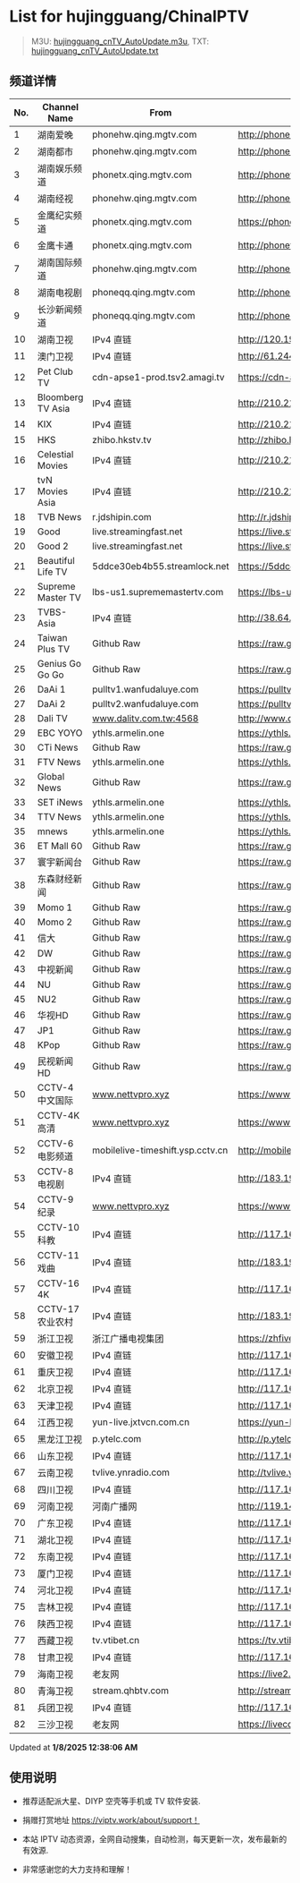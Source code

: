 # List for **hujingguang/ChinaIPTV**

> M3U: [hujingguang_cnTV_AutoUpdate.m3u](./hujingguang_cnTV_AutoUpdate.m3u ), TXT: [hujingguang_cnTV_AutoUpdate.txt](./txt/hujingguang_cnTV_AutoUpdate.txt )

## 频道详情

| No. | Channel Name | From | Source |
| --- | ------------ | ---- | ------ |
| 1 | 湖南爱晚 | phonehw.qing.mgtv.com | <http://phonehw.qing.mgtv.com/nn_live/nn_x64/dWlwPTEwMy4zOS4yMjYuMTAwJnFpZD0mY2RuZXhfaWQ9aHdfcGhvbmUmcz02N2NhMzkyYTQxZWI1ZDU2YWM3ODcxNzU4MzQ5N2E4YiZ1aWQ9JnV1aWQ9M2E5MTE4Y2I4YTEyYWQzNjUyZDVlOTZkZTFkMmE1MjgtNjcyN2UyNjQmdj0yJmFzPTAmZXM9MTczNTY3MTYzNg,,/HNGGMPP360.m3u8> |
| 2 | 湖南都市 | phonehw.qing.mgtv.com | <http://phonehw.qing.mgtv.com/nn_live/nn_x64/dWlwPTEwMy4zOS4yMjYuMTAwJnFpZD0mY2RuZXhfaWQ9aHdfcGhvbmUmcz00ZGRhMjA1ZjhmZDllZDMxNGFmYzNjZmZlZTQxNzg3ZSZ1aWQ9JnV1aWQ9MTQ1NTg5Y2NkMzAzMTE0NTc3YjA3ODU3ZTJiN2FhYzYtNjcyN2UyNjQmdj0yJmFzPTAmZXM9MTczNTY3NTA3NA,,/HNDSMPP360.m3u8> |
| 3 | 湖南娱乐频道 | phonetx.qing.mgtv.com | <http://phonetx.qing.mgtv.com/nn_live/nn_x64/dWlwPTEwMy4zOS4yMjYuMTAwJnFpZD0mY2RuZXhfaWQ9dHhfcGhvbmVfbGl2ZSZzPTM0NjUxZjg0ODFlYzFiOWY4Y2JhMzM2YzZiMjM4NTIzJnVpZD0mdXVpZD03YWFjNTg3ZTUxZmY3NDIzMzBiMjExMmRlNWIwZTM0NC02NzI3ZTI2NCZ2PTImYXM9MCZlcz0xNzM1Njg5ODgz/HNYLMPP360.m3u8> |
| 4 | 湖南经视 | phonehw.qing.mgtv.com | <http://phonehw.qing.mgtv.com/nn_live/nn_x64/dWlwPTEwMy4zOS4yMjYuMTAwJnFpZD0mY2RuZXhfaWQ9aHdfcGhvbmUmcz0zZDFiN2U2MmE2MmU5YTZlMjA5ODI0ZjgyOTJhMTllOCZ1aWQ9JnV1aWQ9MzUwM2IwYzA4MmY4N2M2Mzc2MWFkMjk5MDNmMzAzYzktNjcyN2UyNjQmdj0yJmFzPTAmZXM9MTczNTY5OTI4Ng,,/HNJSMPP360.m3u8> |
| 5 | 金鹰纪实频道 | phonetx.qing.mgtv.com | <https://phonetx.qing.mgtv.com/nn_live/nn_x64/dWlwPTEwMy4zOS4yMjYuMTAwJnFpZD0mY2RuZXhfaWQ9dHhfcGhvbmVfbGl2ZSZzPWNjMjAxMjc1OTJmMDA2MzJkNjVlYmQ3ZmI2NGI3YmE5JnVpZD0mdXVpZD1hOTA1MzJjNjhhZjlhNDljY2ZkYTk1ZDkxZTMzOWVlNS02NzI3ZTI2NCZ2PTImYXM9MCZlcz0xNzM1Njk1NDA2/JYJSMPP360.m3u8> |
| 6 | 金鹰卡通 | phonetx.qing.mgtv.com | <http://phonetx.qing.mgtv.com/nn_live/nn_x64/dWlwPTEwMy4zOS4yMjYuMTAwJnFpZD0mY2RuZXhfaWQ9dHhfcGhvbmVfbGl2ZSZzPWM4MmQ2M2RjY2M1NGIyZTQ5YTc4NWQ5MDViZGY5YjBiJnVpZD0mdXVpZD05ZmEwMmUwZTcyN2Q0MmZkZjEzYzJlODcwMzgzMzBiNC02NzI3ZTI2NCZ2PTImYXM9MCZlcz0xNzM1Njc4NjE5/JYKTMPP360.m3u8> |
| 7 | 湖南国际频道 | phonehw.qing.mgtv.com | <http://phonehw.qing.mgtv.com/nn_live/nn_x64/dWlwPTEwMy4zOS4yMjYuMTAwJnFpZD0mY2RuZXhfaWQ9aHdfcGhvbmUmcz1mZGZkMTMzMmI4MjYzMDMwMTRjMjliOGM4ZTk1MWJhNCZ1aWQ9JnV1aWQ9YTk0MDFmMzg2NWM5OTU3ZTM3MDgxZDQwY2ZiYzg3MWQtNjcyN2UyNjQmdj0yJmFzPTAmZXM9MTczNTY5NzcwMA,,/HNGJMPP360.m3u8> |
| 8 | 湖南电视剧 | phoneqq.qing.mgtv.com | <http://phoneqq.qing.mgtv.com/nn_live/nn_x64/dWlwPTEwMy4zOS4yMjYuMTAwJnFpZD0mY2RuZXhfaWQ9cXFfcGhvbmVfbGl2ZSZzPWY0YWM1NjU3Zjg3OTdiNDEyMjFjZDFhYjQ3YzcxMjUyJnVpZD0mdXVpZD0wMzM1Yjg0ZTEwODg2N2ZhYzk4YzU3OGVmODBkNDcwYy02NzI3ZTI2NCZ2PTImYXM9MCZlcz0xNzM1Njc5ODEy/HNDSJMPP360.m3u8> |
| 9 | 长沙新闻频道 | phoneqq.qing.mgtv.com | <http://phoneqq.qing.mgtv.com/nn_live/nn_x64/dWlwPTEwMy4zOS4yMjYuMTAwJnFpZD0mY2RuZXhfaWQ9cXFfcGhvbmVfbGl2ZSZzPWJlYjBkMjgwZWRlMjE3YTNiZDYyOWVlYzY3NDQ1MTczJnVpZD0mdXVpZD1hN2IzYjliZDYwM2VlYWE0ZDM1NTllODk5NjNkMDRlYy02NzI3ZTI2NCZ2PTImYXM9MCZlcz0xNzM1NjkyMjEw/CSXWMPP360.m3u8> |
| 10 | 湖南卫视 | IPv4 直链 | <http://120.196.232.43:8088/rrs03.hw.gmcc.net/PLTV/651/224/3221226698/1.m3u8> |
| 11 | 澳门卫视 | IPv4 直链 | <http://61.244.22.4/ch1/ch1.live/playlist.m3u8> |
| 12 | Pet Club TV | cdn-apse1-prod.tsv2.amagi.tv | <https://cdn-apse1-prod.tsv2.amagi.tv/linear/amg01076-lightningintern-petclub-samsungnz/playlist.m3u8> |
| 13 | Bloomberg TV Asia | IPv4 直链 | <http://210.210.155.37/dr9445/h/h03/index.m3u8> |
| 14 | KIX | IPv4 直链 | <http://210.210.155.37/dr9445/h/h07/index.m3u8> |
| 15 | HKS | zhibo.hkstv.tv | <http://zhibo.hkstv.tv/livestream/mutfysrq/playlist.m3u8> |
| 16 | Celestial Movies | IPv4 直链 | <http://210.210.155.37/dr9445/h/h14/index.m3u8> |
| 17 | tvN Movies Asia | IPv4 直链 | <http://210.210.155.37/dr9445/h/h21/index.m3u8> |
| 18 | TVB News | r.jdshipin.com | <http://r.jdshipin.com/CkuBd> |
| 19 | Good | live.streamingfast.net | <https://live.streamingfast.net/osmflivech1.m3u8> |
| 20 | Good 2 | live.streamingfast.net | <https://live.streamingfast.net/osmflivech2.m3u8> |
| 21 | Beautiful Life TV | 5ddce30eb4b55.streamlock.net | <https://5ddce30eb4b55.streamlock.net/bltvhd/bltv1/playlist.m3u8> |
| 22 | Supreme Master TV | lbs-us1.suprememastertv.com | <https://lbs-us1.suprememastertv.com/720p.m3u8> |
| 23 | TVBS-Asia | IPv4 直链 | <http://38.64.72.148/hls/modn/list/4005/playlist.m3u8> |
| 24 | Taiwan Plus TV | Github Raw | <https://raw.githubusercontent.com/ChiSheng9/iptv/master/TV78.m3u8> |
| 25 | Genius Go Go Go | Github Raw | <https://raw.githubusercontent.com/ChiSheng9/iptv/master/TV26.m3u8> |
| 26 | DaAi 1 | pulltv1.wanfudaluye.com | <https://pulltv1.wanfudaluye.com/live/tv1.m3u8> |
| 27 | DaAi 2 | pulltv2.wanfudaluye.com | <https://pulltv2.wanfudaluye.com/live/tv2.m3u8> |
| 28 | Dali TV | www.dalitv.com.tw:4568 | <http://www.dalitv.com.tw:4568/live/dali/index.m3u8> |
| 29 | EBC YOYO | ythls.armelin.one | <https://ythls.armelin.one/channel/UCiWRSesvSYmY7YOyz0tv_zQ.m3u8> |
| 30 | CTi News | Github Raw | <https://raw.githubusercontent.com/ChiSheng9/iptv/master/TV28.m3u8> |
| 31 | FTV News | ythls.armelin.one | <https://ythls.armelin.one/channel/UC2VmWn8dAqkzlQqvy02E1PA.m3u8> |
| 32 | Global News | Github Raw | <https://raw.githubusercontent.com/ChiSheng9/iptv/master/TV02.m3u8> |
| 33 | SET iNews | ythls.armelin.one | <https://ythls.armelin.one/channel/UCoNYj9OFHZn3ACmmeRCPwbA.m3u8> |
| 34 | TTV News | ythls.armelin.one | <https://ythls.armelin.one/channel/UC8ROUUjHzEQm-ndb69CX8Ww.m3u8> |
| 35 | mnews | ythls.armelin.one | <https://ythls.armelin.one/channel/UC4LjkybVKXCDlneVXlKAbmw.m3u8> |
| 36 | ET Mall 60 | Github Raw | <https://raw.githubusercontent.com/ChiSheng9/iptv/master/TV18.m3u8> |
| 37 | 寰宇新闻台 | Github Raw | <https://raw.githubusercontent.com/ChiSheng9/iptv/master/TV02.m3u8> |
| 38 | 东森财经新闻 | Github Raw | <https://raw.githubusercontent.com/ChiSheng9/iptv/master/TV03.m3u8> |
| 39 | Momo 1 | Github Raw | <https://raw.githubusercontent.com/ChiSheng9/iptv/master/TV04.m3u8> |
| 40 | Momo 2 | Github Raw | <https://raw.githubusercontent.com/ChiSheng9/iptv/master/TV05.m3u8> |
| 41 | 信大 | Github Raw | <https://raw.githubusercontent.com/ChiSheng9/iptv/master/TV07.m3u8> |
| 42 | DW | Github Raw | <https://raw.githubusercontent.com/ChiSheng9/iptv/master/TV08.m3u8> |
| 43 | 中视新闻 | Github Raw | <https://raw.githubusercontent.com/ChiSheng9/iptv/master/TV09.m3u8> |
| 44 | NU | Github Raw | <https://raw.githubusercontent.com/ChiSheng9/iptv/master/TV10.m3u8> |
| 45 | NU2 | Github Raw | <https://raw.githubusercontent.com/ChiSheng9/iptv/master/TV14.m3u8> |
| 46 | 华视HD | Github Raw | <https://raw.githubusercontent.com/ChiSheng9/iptv/master/TV12.m3u8> |
| 47 | JP1 | Github Raw | <https://raw.githubusercontent.com/ChiSheng9/iptv/master/TV15.m3u8> |
| 48 | KPop | Github Raw | <https://raw.githubusercontent.com/ChiSheng9/iptv/master/TV16.m3u8> |
| 49 | 民视新闻HD | Github Raw | <https://raw.githubusercontent.com/ChiSheng9/iptv/master/TV17.m3u8> |
| 50 | CCTV-4 中文国际 | www.nettvpro.xyz | <https://www.nettvpro.xyz/player/videojs.php?url=http://117.161.12.116/live/program/live/cctv4hd8m/8000000/mnf.m3u8> |
| 51 | CCTV-4K 高清 | www.nettvpro.xyz | <https://www.nettvpro.xyz/player/videojs.php?url=https://liveop.cctv.cn/hls/4KHD/playlist.m3u8> |
| 52 | CCTV-6 电影频道 | mobilelive-timeshift.ysp.cctv.cn | <http://mobilelive-timeshift.ysp.cctv.cn/timeshift/ysp/2013693901/timeshift.m3u8?delay=0> |
| 53 | CCTV-8 电视剧 | IPv4 直链 | <http://183.196.25.171:808/hls/77/index.m3u8> |
| 54 | CCTV-9 纪录 | www.nettvpro.xyz | <https://www.nettvpro.xyz/player/videojs.php?url=http://117.161.12.116/live/program/live/cctv9hd8m/8000000/mnf.m3u8> |
| 55 | CCTV-10 科教 | IPv4 直链 | <http://117.161.12.116/live/program/live/cctv10hd/2300000/mnf.m3u8> |
| 56 | CCTV-11 戏曲 | IPv4 直链 | <http://183.196.25.171:808/hls/11/index.m3u8> |
| 57 | CCTV-16 4K | IPv4 直链 | <http://117.161.12.116/live/program/live/cctv16hd8m/8000000/mnf.m3u8> |
| 58 | CCTV-17 农业农村 | IPv4 直链 | <http://183.196.25.171:808/hls/93/index.m3u8> |
| 59 | 浙江卫视 | 浙江广播电视集团 | <https://zhfivel02.cztv.com/channel01/720p.m3u8?auth_key=1735671665-9f9b113dcaa7f39478c8b7dbd7e65a4e-0-0dc47d8006e171eadf0c80b7af623f10> |
| 60 | 安徽卫视 | IPv4 直链 | <http://117.161.12.116/live/program/live/ahwshd/2300000/mnf.m3u8> |
| 61 | 重庆卫视 | IPv4 直链 | <http://117.161.12.116/live/program/live/cqws/1300000/mnf.m3u8> |
| 62 | 北京卫视 | IPv4 直链 | <http://117.161.12.116/live/program/live/bjwshd/2300000/mnf.m3u8> |
| 63 | 天津卫视 | IPv4 直链 | <http://117.161.12.116/live/program/live/tjwshd/2300000/mnf.m3u8> |
| 64 | 江西卫视 | yun-live.jxtvcn.com.cn | <https://yun-live.jxtvcn.com.cn/live-jxtv/tv_jxtv1.m3u8?source=pc&t=173567242392439&token=773eadb264030a6e74a1748b03940b22> |
| 65 | 黑龙江卫视 | p.ytelc.com | <http://p.ytelc.com/videojs.php?id=https://idclive.hljtv.com:4430/live/hljws_own.m3u8> |
| 66 | 山东卫视 | IPv4 直链 | <http://117.161.12.116/live/program/live/sdwshd/2300000/mnf.m3u8> |
| 67 | 云南卫视 | tvlive.ynradio.com | <http://tvlive.ynradio.com/live/yunnanweishi/chunks.m3u8> |
| 68 | 四川卫视 | IPv4 直链 | <http://117.161.12.116/live/program/live/scws/1300000/mnf.m3u8> |
| 69 | 河南卫视 | 河南广播网 | <http://119.147.118.51/tvcdn.stream3.hndt.com/tv/65c4a6d5017e1000b2b6ea2500000000_transios/playlist.m3u8?wsSecret=78b1669fb557e9b97604008c0c004413&wsTime=1735678600&wsSession=9e7f450f03f976e2bda998b7-173567243625648&wsIPSercert=f1ed5e80c31ab65580d88c6bbb451005&wsiphost=local&wsBindIP=1> |
| 70 | 广东卫视 | IPv4 直链 | <http://117.161.12.116/live/program/live/gdwshd/2300000/mnf.m3u8> |
| 71 | 湖北卫视 | IPv4 直链 | <http://117.161.12.116/live/program/live/hbwshd/2300000/mnf.m3u8> |
| 72 | 东南卫视 | IPv4 直链 | <http://117.161.12.116/live/program/live/dnwshd/2300000/mnf.m3u8> |
| 73 | 厦门卫视 | IPv4 直链 | <http://117.161.12.116/live/program/live/xmws/1300000/mnf.m3u8> |
| 74 | 河北卫视 | IPv4 直链 | <http://117.161.12.116/live/program/live/hbws/1300000/mnf.m3u8> |
| 75 | 吉林卫视 | IPv4 直链 | <http://117.161.12.116/live/program/live/jlws/1300000/mnf.m3u8> |
| 76 | 陕西卫视 | IPv4 直链 | <http://117.161.12.116/live/program/live/sxws/1300000/mnf.m3u8> |
| 77 | 西藏卫视 | tv.vtibet.cn | <https://tv.vtibet.cn/live/h701F9MpxzPDyE.m3u8?secret=78845f07be43a3509990f7a538ae8935&time=67744297> |
| 78 | 甘肃卫视 | IPv4 直链 | <http://117.161.12.116/live/program/live/gsws/1300000/mnf.m3u8> |
| 79 | 海南卫视 | 老友网 | <https://live2.hnntv.cn/srs/tv/lywsgq.m3u8?_upt=1203992b1735678403> |
| 80 | 青海卫视 | stream.qhbtv.com | <http://stream.qhbtv.com/qhws/sd/live.m3u8?_upt=1f8cf8e91735668520> |
| 81 | 兵团卫视 | IPv4 直链 | <http://117.161.12.116/live/program/live/btws/1300000/mnf.m3u8> |
| 82 | 三沙卫视 | 老友网 | <https://livecdn.hnntv.cn/live/ssws20241214.m3u8?_upt=79ccff7c1735674981> |

Updated at **1/8/2025 12:38:06 AM**

## 使用说明

- 推荐适配派大星、DIYP 空壳等手机或 TV 软件安装.

- 捐赠打赏地址 <https://viptv.work/about/support！>

- 本站 IPTV 动态资源，全网自动搜集，自动检测，每天更新一次，发布最新的有效源.

- 非常感谢您的大力支持和理解！
